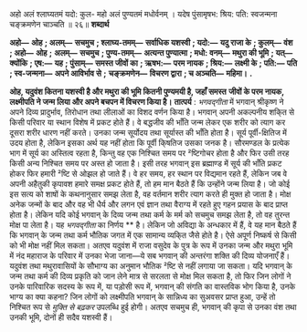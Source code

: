  

अहो अलं श्लाघ्यतमं यदो: कुल- महो अलं पुण्यतमं मधोर्वनम् । यदेष पुंसामृषभ: श्रिय: पति: स्वजन्मना चङ्क्रमणेन चाञ्चति ॥ २६॥ **शब्दार्थ** 

**अहो—** **ओह** **; अलम्—** **सचमुच** **; श्लाघ्य-तमम्—** **सर्वाधिक यशस्वी** **; यदो:—** **यदु राजा के** **; कुलम्—** **वंश** **; अहो—** **ओह** **;** **अलम्—** **सचमुच** **; पुण्य-तमम्—** **अत्यन्त पुण्यात्मा** **; मधो: वनम्—** **मथुरा की भूमि** **; यत्—** **क्योंकि** **; एष:—** **यह** **; पुंसाम्—** **समस्त जीवों का** **; ऋषभ:—** **परम नायक** **; श्रिय:—** **लक्ष्मी के** **; पति:—** **पति** **; स्व-जन्मना—** **अपने आविर्भाव से** **;** **चङ्क्रमणेन—** **विचरण द्वारा** **; च अञ्चति—** **महिमा।** **.** 

**ओह, यदुवंश कितना यशस्वी है और मथुरा की भूमि कितनी पुण्यमयी है, जहाँ समस्त** **जीवों के परम नायक, लक्ष्मीपति ने जन्म लिया और अपने बचपन में विचरण किया है।** **तात्पर्य** : *भगवद्गीता* में भगवान् श्रीकृष्ण ने अपने दिव्य प्रादुर्भाव, तिरोधान तथा लीलाओं का विशद वर्णन किया है। भगवान् अपनी अकल्पनीय शकि्त से किसी परिवार या स्थान विशेष में प्रकट होते हैं। वे बद्धजीव की भाँति जन्म लेकर एक शरीर को त्याग कर दूसरा शरीर धारण नहीं करते। उनका जन्म सूर्योदय तथा सूर्यास्त की भाँति होता है। सूर्य पूर्वी-क्षितिज में उदय होता है, लेकिन इसका अर्थ यह नहीं होता कि पूर्वी कि्षतिज उसका जनक है। सौरमण्डल के प्रत्येक भाग में सूर्य का अस्तित्व रहता है, किन्तु वह एक निश्चित समय पर ²ष्टिगोचर होता है और फिर उसी तरह किसी अन्य निश्चित समय पर अस्त हो जाता है। इसी तरह भगवान् इस ब्रह्माण्ड में सूर्य की भाँति प्रकट होकर फिर हमारी ²ष्टि से ओझल हो जाते हैं। वे हर समय, हर स्थान पर विद्यमान रहते हैं, लेकिन जब वे अपनी अहैतुकी कृपावश हमारे समक्ष प्रकट होते हैं, तो हम मान बैठते हैं कि उन्होंने जन्म लिया है। जो कोई इस सत्य को शाषों के कथनानुसार समझ लेता है, वह वर्तमान शरीर त्याग करते ही मुक्त हो जाता है। मोक्ष अनेक जन्मों के बाद और वह भी धैर्य और लगन एवं ज्ञान तथा वैराग्य में रहते हुए गहन प्रयास के बाद प्राप्त होता है। लेकिन यदि कोई भगवान् के दिव्य जन्म तथा कर्म के मर्म को सचमुच समझ लेता है, तो वह तुरन्त मोक्ष पा लेता है। यह *भगवद्गीता* का निर्णय ** है। लेकिन जो अविद्या के अन्धकार में हैं, वे यह मान बैठते हैं कि भगवान् के जन्म तथा कर्म भौतिक जगत में एक सामान्य व्यकि्त जैसे होते है। ऐसे अपूर्ण निष्कर्ष से किसी को भी मोक्ष नहीं मिल सकता। अतएव यदुवंश में राजा वसुदेव के पुत्र के रूप में उनका जन्म और मथुरा भूमि में नंद महाराज के परिवार में उनका भेजा जाना—ये सब भगवान् की अन्तरंगा शक्ति की दिव्य योजनाएँ हैं। यदुवंश तथा मथुरावासियों के सौभाग्य का अनुमान भौतिक ²ष्टि से नहीं लगाया जा सकता। यदि भगवान् के जन्म तथा कर्म की दिव्य प्रकृति को जान लेने मात्र से सरलता से मोक्ष मिल सकता है, तो फिर जिन लोगों ने उनके पारिवारिक सदस्य के रूप में, या पड़ोसी रूप में, भगवान् की संगति का वास्तविक भोग किया है, उनके भाग्य का क्या कहना? जिन लोगों को लक्ष्मीपति भगवान् के सान्निध्य का सुअवसर प्राप्त हुआ, उन्हें तो निश्चित रूप से *मुक्ति से बढ़कर* उपलब्धि हुई होगी। अतएव सचमुच ही, भगवान् की कृपा से उनका वंश तथा उनकी भूमि, दोनों ही सदैव यशस्वी हैं। 